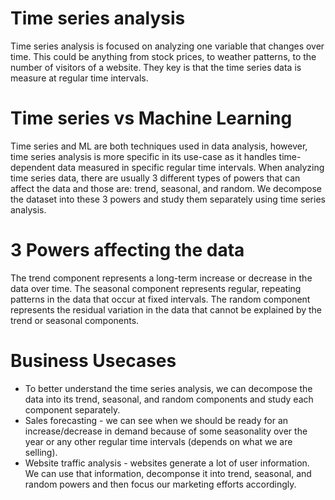 # Time series analysis
Time series analysis is focused on analyzing one variable that changes over time. This could be anything from stock prices, to weather patterns, to the number of visitors of a website. They key is that the time series data is measure at regular time intervals. 

# Time series vs Machine Learning
Time series and ML are both techniques used in data analysis, however, time series analysis is more specific in its use-case as it handles time-dependent data measured in specific regular time intervals. When analyzing time series data, there are usually 3 different types of powers that can affect the data and those are: trend, seasonal, and random. We decompose the dataset into these 3 powers and study them separately using time series analysis. 

# 3 Powers affecting the data
The trend component represents a long-term increase or decrease in the data over time. The seasonal component represents regular, repeating patterns in the data that occur at fixed intervals. The random component represents the residual variation in the data that cannot be explained by the trend or seasonal components.

# Business Usecases
- To better understand the time series analysis, we can decompose the data into its trend, seasonal, and random components and study each component separately. 
- Sales forecasting - we can see when we should be ready for an increase/decrease in demand because of some seasonality over the year or any other regular time intervals (depends on what we are selling).
- Website traffic analysis - websites generate a lot of user information. We can use that information, decomponse it into trend, seasonal, and random powers and then focus our marketing efforts accordingly. 